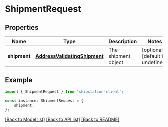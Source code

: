 # ShipmentRequest


## Properties

Name | Type | Description | Notes
------------ | ------------- | ------------- | -------------
**shipment** | [**AddressValidatingShipment**](AddressValidatingShipment.md) | The shipment object | [optional] [default to undefined]

## Example

```typescript
import { ShipmentRequest } from 'shipstation-client';

const instance: ShipmentRequest = {
    shipment,
};
```

[[Back to Model list]](../README.md#documentation-for-models) [[Back to API list]](../README.md#documentation-for-api-endpoints) [[Back to README]](../README.md)
